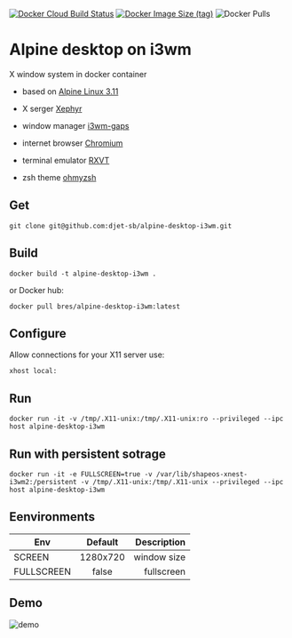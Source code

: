 [![Docker Cloud Build Status](https://img.shields.io/docker/cloud/build/bres/alpine-desktop-i3wm)](https://hub.docker.com/r/bres/alpine-desktop-i3wm)  [![Docker Image Size (tag)](https://img.shields.io/docker/image-size/bres/alpine-desktop-i3wm/latest)](https://hub.docker.com/r/bres/alpine-desktop-i3wm/tags) ![Docker Pulls](https://img.shields.io/docker/pulls/bres/alpine-desktop-i3wm)

# Alpine desktop on i3wm

X window system in docker container

- based on [Alpine Linux 3.11](https://alpinelinux.org/)

- X serger [Xephyr](https://freedesktop.org/wiki/Software/Xephyr/)

- window manager [i3wm-gaps](https://github.com/Airblader/i3)

- internet browser [Chromium](https://www.chromium.org/)

- terminal emulator [RXVT](http://rxvt.sourceforge.net/)

- zsh theme [ohmyzsh](https://github.com/ohmyzsh/ohmyzsh)

## Get

```
git clone git@github.com:djet-sb/alpine-desktop-i3wm.git
```

## Build

```
docker build -t alpine-desktop-i3wm .
```
or Docker hub:

```
docker pull bres/alpine-desktop-i3wm:latest
```

## Configure

Allow connections for your X11 server
use:
```
xhost local:   
```

## Run
```
docker run -it -v /tmp/.X11-unix:/tmp/.X11-unix:ro --privileged --ipc host alpine-desktop-i3wm
```

## Run with persistent sotrage
```
docker run -it -e FULLSCREEN=true -v /var/lib/shapeos-xnest-i3wm2:/persistent -v /tmp/.X11-unix:/tmp/.X11-unix --privileged --ipc host alpine-desktop-i3wm
```
## Eenvironments

| Env        | Default           | Description  |
| ------------- |:-------------:| -----:|
| SCREEN     | 1280x720 | window size |
| FULLSCREEN     | false | fullscreen |

## Demo 
![demo](https://github.com/djet-sb/alpine-desktop-i3wm/blob/master/img/demo.gif?raw=true)
